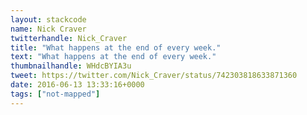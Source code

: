 ```yaml
---
layout: stackcode
name: Nick Craver
twitterhandle: Nick_Craver
title: "What happens at the end of every week."
text: "What happens at the end of every week."
thumbnailhandle: WHdcBYIA3u
tweet: https://twitter.com/Nick_Craver/status/742303818633871360
date: 2016-06-13 13:33:16+0000
tags: ["not-mapped"]
---
```

